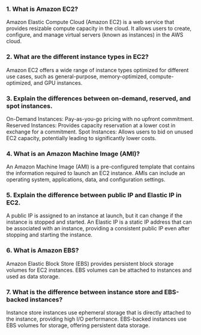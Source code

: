 ### 1. What is Amazon EC2?
Amazon Elastic Compute Cloud (Amazon EC2) is a web service that provides resizable compute capacity in the cloud. It allows users to create, configure, and manage virtual servers (known as instances) in the AWS cloud.
### 2. What are the different instance types in EC2?
Amazon EC2 offers a wide range of instance types optimized for different use cases, such as general-purpose, memory-optimized, compute-optimized, and GPU instances.
### 3.  Explain the differences between on-demand, reserved, and spot instances.
On-Demand Instances: Pay-as-you-go pricing with no upfront commitment.
Reserved Instances: Provides capacity reservation at a lower cost in exchange for a commitment.
Spot Instances: Allows users to bid on unused EC2 capacity, potentially leading to significantly lower costs.
### 4. What is an Amazon Machine Image (AMI)?
An Amazon Machine Image (AMI) is a pre-configured template that contains the information required to launch an EC2 instance. AMIs can include an operating system, applications, data, and configuration settings.
### 5. Explain the difference between public IP and Elastic IP in EC2.
A public IP is assigned to an instance at launch, but it can change if the instance is stopped and started. An Elastic IP is a static IP address that can be associated with an instance, providing a consistent public IP even after stopping and starting the instance.
### 6. What is Amazon EBS?
Amazon Elastic Block Store (EBS) provides persistent block storage volumes for EC2 instances. EBS volumes can be attached to instances and used as data storage.
### 7. What is the difference between instance store and EBS-backed instances?
Instance store instances use ephemeral storage that is directly attached to the instance, providing high I/O performance. EBS-backed instances use EBS volumes for storage, offering persistent data storage.
